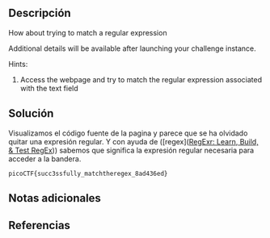 ## Descripción
How about trying to match a regular expression

Additional details will be available after launching your challenge instance.

Hints:
1. Access the webpage and try to match the regular expression associated with the text field

## Solución 

Visualizamos el código fuente de la pagina y parece que se ha olvidado quitar una expresión regular. Y con ayuda de ([regex]([RegExr: Learn, Build, & Test RegEx](https://regexr.com/))) sabemos que significa la expresión regular necesaria para acceder a la bandera.

~~~
picoCTF{succ3ssfully_matchtheregex_8ad436ed}
~~~
## Notas adicionales 
## Referencias